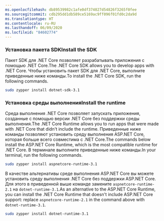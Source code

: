 ```yaml
---
ms.openlocfilehash: db89539982c1afe0df374027d54826f3265f0fee
ms.sourcegitcommit: cdb295dd1db589ce5169ac9ff096f01fd0c2da9d
ms.translationtype: HT
ms.contentlocale: ru-RU
ms.lasthandoff: 06/09/2020
ms.locfileid: "84602774"
---
```


### <a name="install-the-sdk"></a><span data-ttu-id="6cf8b-101">Установка пакета SDK</span><span class="sxs-lookup"><span data-stu-id="6cf8b-101">Install the SDK</span></span>

<span data-ttu-id="6cf8b-102">Пакет SDK для .NET Core позволяет разрабатывать приложения с помощью .NET Core.</span><span class="sxs-lookup"><span data-stu-id="6cf8b-102">The .NET Core SDK allows you to develop apps with .NET Core.</span></span> <span data-ttu-id="6cf8b-103">Чтобы установить пакет SDK для .NET Core, выполните приведенные ниже команды.</span><span class="sxs-lookup"><span data-stu-id="6cf8b-103">To install the .NET Core SDK, run the following commands.</span></span>

```bash
sudo zypper install dotnet-sdk-3.1
```

### <a name="install-the-runtime"></a><span data-ttu-id="6cf8b-104">Установка среды выполнения</span><span class="sxs-lookup"><span data-stu-id="6cf8b-104">Install the runtime</span></span>

<span data-ttu-id="6cf8b-105">Среда выполнения .NET Core позволяет запускать приложения, созданные с помощью версии .NET Core без поддержки среды выполнения.</span><span class="sxs-lookup"><span data-stu-id="6cf8b-105">The .NET Core Runtime allows you to run apps that were made with .NET Core that didn't include the runtime.</span></span> <span data-ttu-id="6cf8b-106">Приведенные ниже команды позволяют установить среду выполнения ASP.NET Core, которая больше всего совместима с .NET Core.</span><span class="sxs-lookup"><span data-stu-id="6cf8b-106">The commands below install the ASP.NET Core Runtime, which is the most compatible runtime for .NET Core.</span></span> <span data-ttu-id="6cf8b-107">В терминале выполните приведенные ниже команды.</span><span class="sxs-lookup"><span data-stu-id="6cf8b-107">In your terminal, run the following commands.</span></span>

```bash
sudo zypper install aspnetcore-runtime-3.1
```

<span data-ttu-id="6cf8b-108">В качестве альтернативы среде выполнения ASP.NET Core вы можете установить среду выполнения .NET Core без поддержки ASP.NET Core. Для этого в приведенной выше команде замените `aspnetcore-runtime-2.1` на `dotnet-runtime-3.1`.</span><span class="sxs-lookup"><span data-stu-id="6cf8b-108">As an alternative to the ASP.NET Core Runtime, you can install the .NET Core Runtime that doesn't include ASP.NET Core support: replace `aspnetcore-runtime-2.1` in the command above with `dotnet-runtime-3.1`.</span></span>

```bash
sudo zypper install dotnet-runtime-3.1
```
